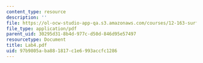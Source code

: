 ```yaml
---
content_type: resource
description: ''
file: https://ol-ocw-studio-app-qa.s3.amazonaws.com/courses/12-163-surface-processes-and-landscape-evolution-fall-2004/97b9805aba881817c1e6993accfc1286_Lab4.pdf
file_type: application/pdf
parent_uid: 30295d31-8b4d-977c-d50d-846d95e57497
resourcetype: Document
title: Lab4.pdf
uid: 97b9805a-ba88-1817-c1e6-993accfc1286
---
```

